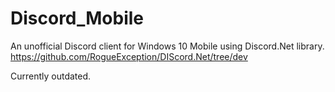 # Discord_Mobile
An unofficial Discord client for Windows 10 Mobile using Discord.Net library.
https://github.com/RogueException/DIScord.Net/tree/dev

Currently outdated.
